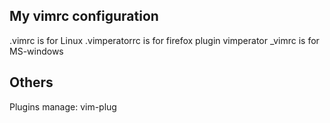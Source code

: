 ## My vimrc configuration
.vimrc is for Linux
.vimperatorrc is for firefox plugin vimperator
_vimrc is for MS-windows

## Others
Plugins manage: vim-plug
